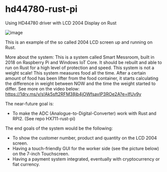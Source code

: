 # hd44780-rust-pi
Using HD44780 driver with LCD 2004 Display on Rust

![image](https://user-images.githubusercontent.com/31759155/160154699-5bd80501-88ac-4057-af76-0607203fd3a4.png)

This is an example of the so called 2004 LCD screen up and running on Rust.

More about the system:
This is a system called Smart Messroom, built in 2018 on Raspberry Pi and Windows IoT Core. It should be rebuilt and able to run on Rust for a high level of protection and speed.
This system is not a weight scale! This system measures food all the time. After a certain amount of food has been lifter from the food container, it starts calculating the difference in weight between NOW and the time the weight started to differ.
See more on the video below:
https://1drv.ms/v/s!Ak5sft2RFM38jb4jOWfsavIP3ROe2A?e=IfUv9y

The near-future goal is:
- To make the ADC (Analogue-to-Digital-Converter) work with Rust and RPI2. (See repo HX711-rust-pi)

The end goals of the system would be the following:
- To show the customer number, product and quantity on the LCD 2004 screen.
- Having a touch-friendly GUI for the worker side (see the picture below) on the 7-inch Touchscreen.
- Having a payment system integrated, eventually with cryptocurrency or fiat currency.
